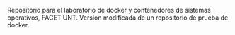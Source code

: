 
Repositorio para el laboratorio de docker y contenedores de sistemas operativos, FACET UNT.
Version modificada de un repositorio de prueba de docker.
